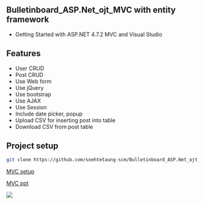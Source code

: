 ## Bulletinboard_ASP.Net_ojt_MVC with entity framework
- Getting Started with ASP.NET 4.7.2 MVC and Visual Studio
## Features
- User CRUD
- Post CRUD
- Use Web form
- Use jQuery
- Use bootstrap
- Use AJAX
- Use Session
- Include date picker, popup
- Upload CSV for inserting post into table
- Download CSV from post table
## Project setup
```sh
git clone https://github.com/soehtetaung-scm/Bulletinboard_ASP.Net_ojt_MVC.git
```
[MVC setup](https://docs.google.com/spreadsheets/d/1TtB8XdrvWZKNPNsy0iOapQxJRgB7_3Kmd49hLEXvsrc/edit#gid=562107873 "MVC setup")

[MVC ppt](https://docs.google.com/presentation/d/1DD2Om8tmJ69kmB7ZZ86nQK8_qbU23NcfZz5QnEt4ju8/edit#slide=id.g2475d1dac0c_0_24 "about mvc")

![](https://n7b3p4s2.stackpathcdn.com/UploadFile/3d39b4/crud-using-the-repository-pattern-in-mvc/Images/CRUD-using-the-Repository-Pattern-in-MVC-1.jpg)
